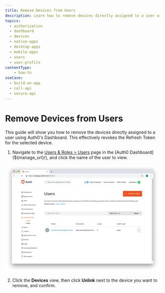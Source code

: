 ```yaml
---
title: Remove Devices from Users
description: Learn how to remove devices directly assigned to a user using the Auth0 Management Dashboard. This effectively revokes the Refresh Token for the device.
topics:
  - authorization
  - dashboard
  - devices
  - native-apps
  - desktop-apps
  - mobile-apps
  - users
  - user-profile
contentType: 
    - how-to
useCase:
  - build-an-app
  - call-api
  - secure-api
---
```

# Remove Devices from Users

This guide will show you how to remove the devices directly assigned to a user using Auth0's Dashboard. This effectively revokes the Refresh Token for the selected device.

1. Navigate to the [Users & Roles > Users](${manage_url}/#/users) page in the [Auth0 Dashboard](${manage_url}/), and click the name of the user to view.

![Select User](/media/articles/authorization/user-list.png)

2. Click the **Devices** view, then click **Unlink** next to the device you want to remove, and confirm.


